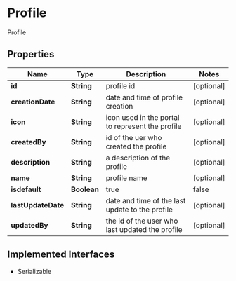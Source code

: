 

# Profile

Profile
## Properties

Name | Type | Description | Notes
------------ | ------------- | ------------- | -------------
**id** | **String** | profile id |  [optional]
**creationDate** | **String** | date and time of profile creation |  [optional]
**icon** | **String** | icon used in the portal to represent the profile |  [optional]
**createdBy** | **String** | id of the uer who created the profile |  [optional]
**description** | **String** | a description of the profile |  [optional]
**name** | **String** | profile name |  [optional]
**isdefault** | **Boolean** | true | false  |  [optional]
**lastUpdateDate** | **String** | date and time of the last update to the profile |  [optional]
**updatedBy** | **String** | the id of the user who last updated the profile |  [optional]


## Implemented Interfaces

* Serializable


